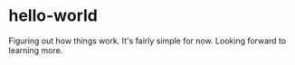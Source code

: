 # hello-world
Figuring out how things work.
It's fairly simple for now. Looking forward to learning more.
